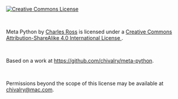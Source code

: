 <a rel="license"
   href="http://creativecommons.org/licenses/by-sa/4.0/">
  <img alt="Creative Commons License"
       style="border-width:0"
       src="https://i.creativecommons.org/l/by-sa/4.0/88x31.png" />
</a>

<br />

<span xmlns:dct="http://purl.org/dc/terms/" property="dct:title">Meta Python</span> by
<a xmlns:cc="http://creativecommons.org/ns#"
   href="https://github.com/chivalry/meta-python"
   property="cc:attributionName"
   rel="cc:attributionURL">Charles Ross</a> is licensed under a
<a rel="license"
   href="http://creativecommons.org/licenses/by-sa/4.0/">
   Creative Commons Attribution-ShareAlike 4.0 International License
</a>.

<br />

Based on a work at
<a xmlns:dct="http://purl.org/dc/terms/"
   href="https://github.com/chivalry/meta-python"
   rel="dct:source">https://github.com/chivalry/meta-python</a>.

<br />

Permissions beyond the scope of this license may be available at
<a xmlns:cc="http://creativecommons.org/ns#"
  href="mailto:chivalry@mac.com"
  rel="cc:morePermissions">chivalry@mac.com</a>.
